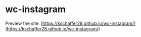 # wc-instagram

Preview the site:  [https://kschaffer28.github.io/wc-instagram/] (https://kschaffer28.github.io/wc-instagram/)
